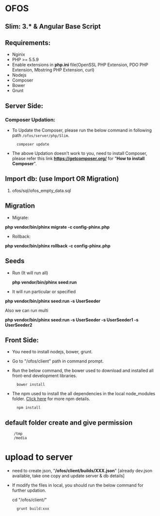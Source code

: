 # OFOS

## Slim: 3.* & Angular Base Script

## Requirements:

* Nginix 
* PHP >= 5.5.9
* Enable extensions in **php.ini** file(OpenSSL PHP Extension, PDO PHP Extension, Mbstring PHP Extension, curl)
* Nodejs
* Composer
* Bower
* Grunt


## Server Side:
### Composer Updation:

* To Update the Composer, please run the below command in following path `/ofos/server/php/Slim`.  

        composer update
    
* The above Updation doesn't work to you, need to install Composer, please refer this link **https://getcomposer.org/**  for "**How to install Composer**".

## Import db: (use Import OR Migration)

1. ofos/sql/ofos_empty_data.sql

## Migration 

* Migrate:

 **php vendor/bin/phinx migrate -c config-phinx.php**

* Rollback:

 **php vendor/bin/phinx rollback -c config-phinx.php**

## Seeds

* Run (It will run all)

  **php vendor/bin/phinx seed:run**

* It will run particular or specified

 **php vendor/bin/phinx seed:run -s UserSeeder**

  Also we can run multi

 **php vendor/bin/phinx seed:run -s UserSeeder -s UserSeeder1 -s UserSeeder2**

## Front Side:

* You need to install nodejs, bower, grunt.

* Go to "/ofos/client" path in command prompt.

* Run the below command, the bower used to download and installed all front-end development libraries.

        bower install

* The npm used to install the all dependencies in the local node_modules folder. [Click here](http://git8.ahsan.in/root/LaravelBase/blob/master/trunk/lumen/docs/Npm.md) for more npm details.

        npm install    


## default folder create and give permission 

        /tmp
        /media

# upload to server

* need to create json, "**/ofos/client/builds/XXX.json**" [already dev.json available, take one copy and update server & db details]
* If modify the files in local, you should run the below command for further updation.  
  
  cd "/ofos/client/"

        grunt build:xxx      

